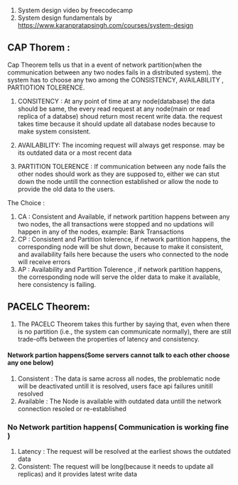 1. System design video by freecodecamp
2. System design fundamentals by https://www.karanpratapsingh.com/courses/system-design


## CAP Thorem :
Cap Theorem tells us that in a event of network partition(when the communication between any two nodes fails in a distributed system). the system has to choose any two among the CONSISTENCY, AVAILABILITY , PARTIOTION TOLERENCE.

1. CONSITENCY : At any point of time at any node(database) the data should be same, the every read request at any node(main or read replica of a databse) shoud return most recent write data. the request takes time because it should update all database nodes because to make system consistent. 

2. AVAILABILITY: The incoming request will always get response. may be its outdated data or a most recent data

3. PARTITION TOLERENCE : If communication between any node fails the other nodes should work as they are supposed to, either we can stut down the node untill the connection established or allow the node to provide the old data to the users.

The Choice : 
1. CA : Consistent and Available, if network partition happens between any two nodes, the all transactions were stopped and no updations will happen in any of the nodes, example: Bank Transactions
2. CP : Consistent and Partition tolerence, if network partition happens, the corresponding node will be shut down, because to make it consistent, and availability fails here because the users who connected to the node will receive errors
3. AP : Availability and Partition Tolerence , if network partition happens, the corresponding node will serve the older data to make it available, here consistency is failing.
   

 ## PACELC Theorem:

1. The PACELC Theorem takes this further by saying that, even when there is no partition (i.e., the system can communicate normally), there are still trade-offs between the properties of latency and consistency.

#### Network partion happens(Some servers cannot talk to each other choose any one below)
  1. Consistent : The data is same across all nodes, the problematic node will be deactivated untill it is resolved, users face api failures unitill resolved
  2. Available : The Node is available with outdated data untill the network connection resoled or re-established

### No Network partition happens( Communication is working fine )
  1. Latency : The request will be resolved at the earliest shows the outdated data
  2. Consistent: The request will be long(because it needs to update all replicas) and it provides latest write data

 

